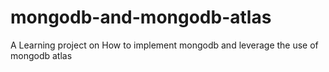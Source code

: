 # mongodb-and-mongodb-atlas
A Learning project on How to implement mongodb and leverage the use of mongodb atlas
